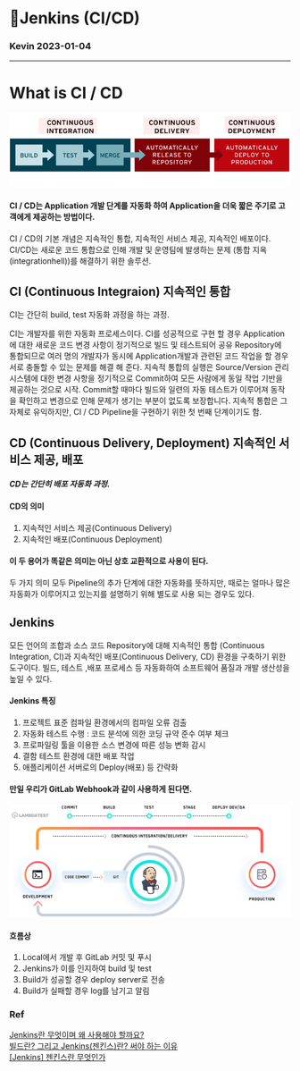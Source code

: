 # 📖Jenkins (CI/CD)
### Kevin 2023-01-04
---------
# What is CI / CD

<p align="center">
    <img src="./img/cicd.png" width="1000">
</p>


#### CI / CD는 Application 개발 단계를 자동화 하여 Application을 더욱 짧은 주기로 고객에게 제공하는 방법이다.

CI / CD의 기본 개념은 지속적인 통합, 지속적인 서비스 제공, 지속적인 배포이다.
CI/CD는 새로운 코드 통합으로 인해 개발 및 운영팀에 발생하는 문제 (통합 지옥(integrationhell))를 해결하기 위한 솔루션.



## CI (Continuous Integraion) **지속적인 통합**

CI는 간단히 build, test 자동화 과정을 하는 과정.

CI는 개발자를 위한 자동화 프로세스이다.
CI를 성공적으로 구현 할 경우  Application 에 대한 새로운 코드 변경 사항이 정기적으로
빌드 및 테스트되어 공유 Repository에 통합되므로 여러 명의 개발자가 동시에
Application개발과 관련된 코드 작업을 할 경우 서로 충돌할 수 있는 문제를 해결 해 준다.
지속적 통합의 실행은 Source/Version 관리 시스템에 대한
변경 사항을 정기적으로 Commit하여 모든 사람에게 동일 작업 기반을 제공하는 것으로 시작.
Commit할 때마다 빌드와 일련의 자동 테스트가 이루어져 동작을 확인하고 변경으로 인해 문제가 생기는 부분이 없도록 보장합니다.
지속적 통합은 그 자체로 유익하지만, CI / CD Pipeline을 구현하기 위한 첫 번째 단계이기도 함.

## CD (Continuous Delivery, Deployment) 지속적인 서비스 제공, 배포

#### *CD는 간단히 배포 자동화 과정.*

#### CD의 의미
1. 지속적인 서비스 제공(Continuous Delivery)
2. 지속적인 배포(Continuous Deployment)

#### 이 두 용어가 똑같은 의미는 아닌 상호 교환적으로 사용이 된다.
두 가지 의미 모두 Pipeline의 추가 단계에 대한 자동화를 뜻하지만,
때로는 얼마나 많은 자동화가 이루어지고 있는지를 설명하기 위해 별도로 사용 되는 경우도 있다.

## Jenkins
모든 언어의 조합과 소스 코드 Repository에 대해 지속적인 통합 (Continuous Integration, CI)과
지속적인 배포(Continuous Delivery, CD) 환경을 구축하기 위한 도구이다.
빌드, 테스트 ,배포 프로세스 등 자동화하여 소프트웨어 품질과 개발 생산성을 높일 수 있다.

#### Jenkins 특징
1. 프로젝트 표준 컴파일 환경에서의 컴파일 오류 검출
2. 자동화 테스트 수행 : 코드 분석에 의한 코딩 규약 준수 여부 체크
3. 프로파일링 툴을 이용한 소스 변경에 따른 성능 변화 감시
4. 결함 테스트 환경에 대한 배포 작업
5. 애플리케이션 서버로의 Deploy(배포) 등 간략화

#### 만일 우리가 GitLab Webhook과 같이 사용하게 된다면.

<p align="center">
    <img src="./img/jenkins_pipeline.png" width="700">
</p>

####  흐름상
1. Local에서 개발 후 GitLab 커밋 및 푸시
2. Jenkins가 이를 인지하여 build 및 test
3. Build가 성공할 경우 deploy server로 전송
4. Build가 실패할 경우 log를 남기고 알림

### Ref
[Jenkins란 무엇이며 왜 사용해야 할까요?](https://jjeongil.tistory.com/810)\
[빌드란? 그리고 Jenkins(젠킨스)란? 써야 하는 이유](https://krksap.tistory.com/1377)\
[[Jenkins] 젠킨스란 무엇인가](https://ict-nroo.tistory.com/31)

